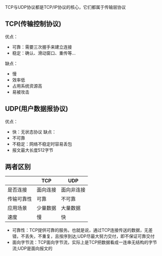 TCP与UDP协议都是TCP/IP协议的核心，它们都属于传输层协议

## TCP(传输控制协议)
优点：
   + 可靠：需要三次握手来建立连接
   + 稳定：确认、滑动窗口、重传等...

缺点：
   + 慢
   + 效率低
   + 占用系统资源高
   + 易被攻击

## UDP(用户数据报协议)
优点：
   + 快：无状态协议
缺点：
   + 不可靠
   + 不稳定：网络不稳定时容易丢包
   + 报文最大长度512字节

## 两者区别
&nbsp;|TCP|UDP
-|-|-
是否连接|面向连接|面向非连接
传输可靠性|可靠|不可靠
应用场景|少量数据|大量数据
速度|慢|快

+ 可靠性：TCP提供可靠的服务。也就是说，通过TCP连接传送的数据，无差错，不丢失，不重复，且按序到达;UDP尽最大努力交付，即不保证可靠交付
+ 面向字节流：TCP面向字节流，实际上是TCP把数据看成一连串无结构的字节流;UDP是面向报文的